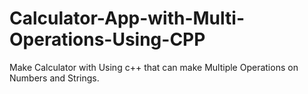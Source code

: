 # Calculator-App-with-Multi-Operations-Using-CPP
Make Calculator with Using c++ that can make Multiple Operations on Numbers and Strings.
